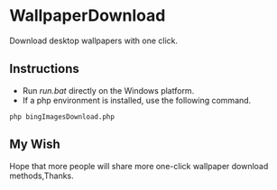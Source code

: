 # WallpaperDownload
Download desktop wallpapers with one click.

## Instructions

- Run *run.bat* directly on the Windows platform.
- If a php environment is installed, use the following command.

```shell
php bingImagesDownload.php
```

## My Wish

Hope that more people will share more one-click wallpaper download methods,Thanks.
